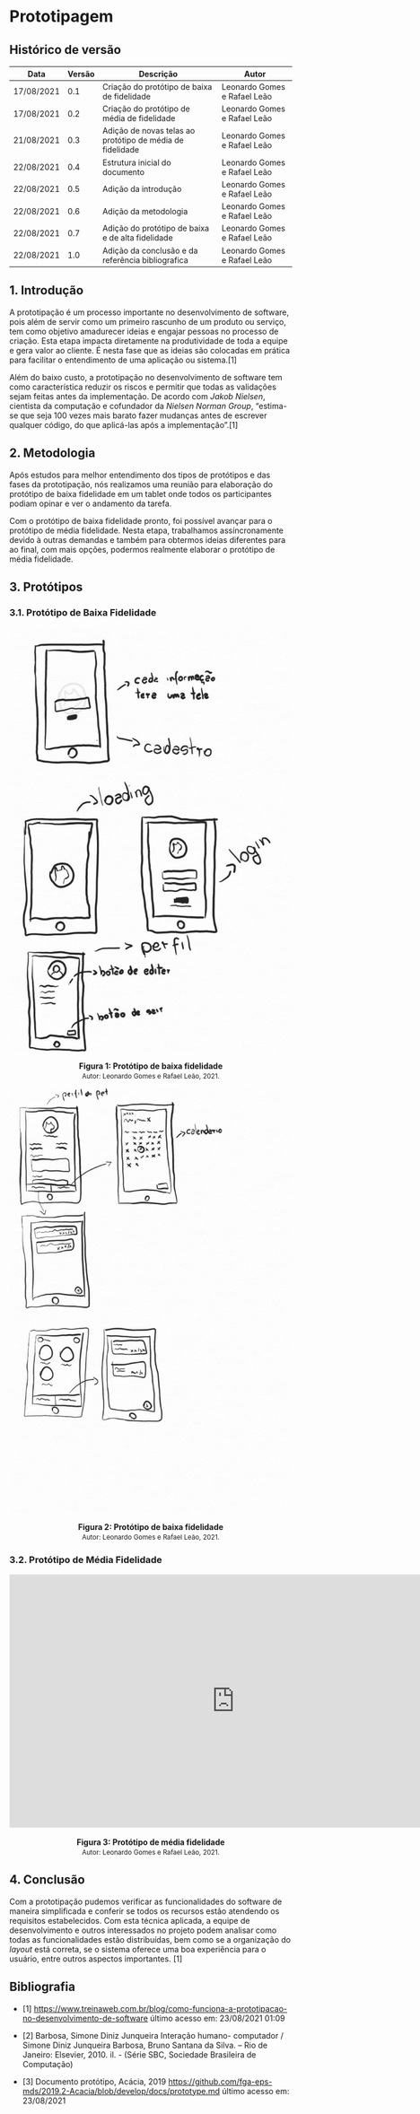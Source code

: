 # Prototipagem

## Histórico de versão

| Data | Versão | Descrição | Autor |
|------|--------|-----------|-------|
| 17/08/2021 | 0.1 | Criação do protótipo de baixa de fidelidade | Leonardo Gomes e Rafael Leão |
| 17/08/2021 | 0.2 | Criação do protótipo de média de fidelidade | Leonardo Gomes e Rafael Leão |
| 21/08/2021 | 0.3 | Adição de novas telas ao protótipo de média de fidelidade | Leonardo Gomes e Rafael Leão |
| 22/08/2021 | 0.4 | Estrutura inicial do documento | Leonardo Gomes e Rafael Leão |
| 22/08/2021 | 0.5 | Adição da introdução | Leonardo Gomes e Rafael Leão |
| 22/08/2021 | 0.6 | Adição da metodologia | Leonardo Gomes e Rafael Leão |
| 22/08/2021 | 0.7 | Adição do protótipo de baixa e de alta fidelidade | Leonardo Gomes e Rafael Leão |
| 22/08/2021 | 1.0 | Adição da conclusão e da referência bibliografica | Leonardo Gomes e Rafael Leão |

## 1. Introdução

A prototipação é um processo importante no desenvolvimento de software, pois além de servir como um primeiro rascunho de um produto ou serviço, tem como objetivo amadurecer ideias e engajar pessoas no processo de criação. Esta etapa impacta diretamente na produtividade de toda a equipe e gera valor ao cliente. É nesta fase que as ideias são colocadas em prática para facilitar o entendimento de uma aplicação ou sistema.[1]

Além do baixo custo, a prototipação no desenvolvimento de software tem como característica reduzir os riscos e permitir que todas as validações sejam feitas antes da implementação. De acordo com _Jakob Nielsen_, cientista da computação e cofundador da _Nielsen Norman Group_, “estima-se que seja 100 vezes mais barato fazer mudanças antes de escrever qualquer código, do que aplicá-las após a implementação”.[1]

## 2. Metodologia

Após estudos para melhor entendimento dos tipos de protótipos e das fases da prototipação, nós realizamos uma reunião para elaboração do protótipo de baixa fidelidade em um tablet onde todos os participantes podiam opinar e ver o andamento da tarefa.

Com o protótipo de baixa fidelidade pronto, foi possível avançar para o protótipo de média fidelidade. Nesta etapa, trabalhamos assíncronamente devido à outras demandas e também para obtermos ideias diferentes para ao final, com mais opções, podermos realmente elaborar o protótipo de média fidelidade.

## 3. Protótipos

### 3.1. Protótipo de Baixa Fidelidade

<p align='center'>
    <img src='https://raw.githubusercontent.com/UnBArqDsw2021-1/2021.1_G01_Animalesco_docs/main/docs/assets/pages/prototipo/prototipo1.jpg'>
    <figcaption align='center'>
        <b>Figura 1: Protótipo de baixa fidelidade</b>
        <br>
        <small>Autor: Leonardo Gomes e Rafael Leão, 2021.</small>
    </figcaption>
</p>

<p align='center'>
    <img src='https://raw.githubusercontent.com/UnBArqDsw2021-1/2021.1_G01_Animalesco_docs/main/docs/assets/pages/prototipo/prototipo2.jpg'>
    <figcaption align='center'>
        <b>Figura 2: Protótipo de baixa fidelidade</b>
        <br>
        <small>Autor: Leonardo Gomes e Rafael Leão, 2021.</small>
    </figcaption>
</p>

### 3.2. Protótipo de Média Fidelidade

<p align='center'>
    <iframe style="border: 1px solid rgba(0, 0, 0, 0.1);" width="800" height="450" src="https://www.figma.com/embed?embed_host=share&url=https%3A%2F%2Fwww.figma.com%2Ffile%2FpDWZIl9WB1TOa3kjk2JR80%2FAnimalesco%3Fnode-id%3D0%253A1" allowfullscreen></iframe>
    <figcaption align='center'>
        <b>Figura 3: Protótipo de média fidelidade</b>
        <br>
        <small>Autor: Leonardo Gomes e Rafael Leão, 2021.</small>
    </figcaption>
</p>


## 4. Conclusão

Com a prototipação pudemos verificar as funcionalidades do software de maneira simplificada e conferir se todos os recursos estão atendendo os requisitos estabelecidos. Com esta técnica aplicada, a equipe de desenvolvimento e outros interessados no projeto podem analisar como todas as funcionalidades estão distribuídas, bem como se a organização do _layout_ está correta, se o sistema oferece uma boa experiência para o usuário, entre outros aspectos importantes. [1]


## Bibliografia

- [1] https://www.treinaweb.com.br/blog/como-funciona-a-prototipacao-no-desenvolvimento-de-software último acesso em: 23/08/2021 01:09

- [2] Barbosa, Simone Diniz Junqueira Interação humano- computador / Simone Diniz Junqueira Barbosa, Bruno Santana da Silva. – Rio de Janeiro: Elsevier, 2010. il. - (Série SBC, Sociedade Brasileira de Computação)

- [3] Documento protótipo, Acácia, 2019 https://github.com/fga-eps-mds/2019.2-Acacia/blob/develop/docs/prototype.md último acesso em: 23/08/2021